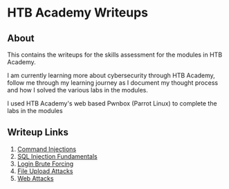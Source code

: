 # HTB Academy Writeups

## About

This contains the writeups for the skills assessment for the modules in HTB Academy.

I am currently learning more about cybersecurity through HTB Academy, follow me through my learning journey as I document my thought process and how I solved the various labs in the modules.

I used HTB Academy's web based Pwnbox (Parrot Linux) to complete the labs in the modules

## Writeup Links
1. [Command Injections](https://github.com/zyunrong/Writeups/blob/main/HTB%20Academy/Command%20Injections.md)
2. [SQL Injection Fundamentals](https://github.com/zyunrong/Writeups/blob/main/HTB%20Academy/SQL%20Injection%20Fundamentals.md)
3. [Login Brute Forcing](https://github.com/zyunrong/Writeups/blob/main/HTB%20Academy/Login%20Brute%20Forcing.md)
4. [File Upload Attacks](https://github.com/zyunrong/Writeups/blob/main/HTB%20Academy/File%20Upload%20Attacks.md)
5. [Web Attacks](https://github.com/zyunrong/Writeups/blob/main/HTB%20Academy/Web%20Attacks.md)
